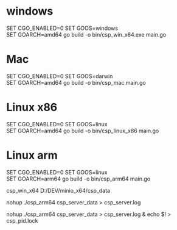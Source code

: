 # windows
SET CGO_ENABLED=0 
SET GOOS=windows  
SET GOARCH=amd64 
go build -o bin/csp_win_x64.exe main.go 

# Mac
SET CGO_ENABLED=0 
SET GOOS=darwin  
SET GOARCH=amd64 
go build -o bin/csp_mac main.go 

# Linux x86
SET CGO_ENABLED=0 
SET GOOS=linux  
SET GOARCH=amd64 
go build -o bin/csp_linux_x86 main.go 
# Linux arm
SET CGO_ENABLED=0 
SET GOOS=linux  
SET GOARCH=arm64 
go build -o bin/csp_arm64 main.go 



csp_win_x64 D:/DEV/minio_x64/csp_data


nohup ./csp_arm64 csp_server_data > csp_server.log

nohup ./csp_arm64 csp_server_data > csp_server.log & echo $! > csp_pid.lock

